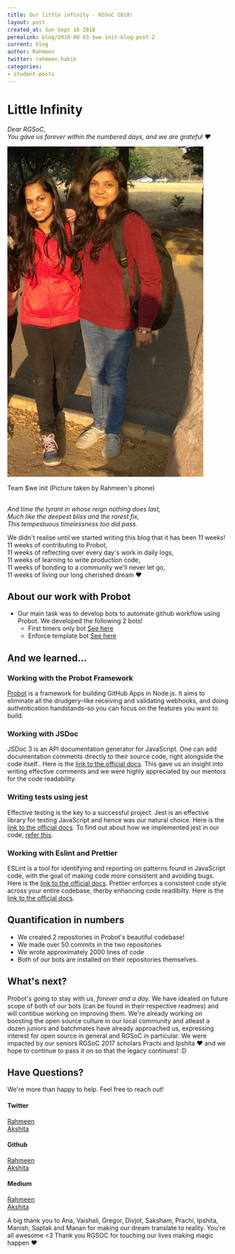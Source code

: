 ```yaml
---
title: Our little infinity - RGSoC 2018!
layout: post
created_at: Sun Sept 16 2018
permalink: blog/2018-08-03-$we-init-blog-post-2
current: blog
author: Rahmeen
twitter: rahmeen_habib
categories:
- student-posts
---
```


# Little Infinity

_Dear RGSoC,_<br />
_You gave us forever within the numbered days, and we are grateful ❤️_<br />

![The two of us :D](/img/blog/2018/2018-09-16-we-int-blog2.png)
<div class="image-credits"> Team $we init (Picture taken by Rahmeen's phone)</div><br />

_And time the tyrant in whose reign nothing does last,_<br />
_Much like the deepest bliss and the rarest fix,_<br />
_This tempestuous timelessness too did pass._<br />

We didn't realise until we started writing this blog that it has been 11 weeks! <br />
11 weeks of contributing to Probot, <br />
11 weeks of reflecting over every day's work in daily logs, <br />
11 weeks of learning to write production code, <br />
11 weeks of bonding to a community we'll never let go,<br />
11 weeks of living our long cherished dream ❤️<br />

## About our work with Probot 

- Our main task was to develop bots to automate github workflow using Probot. We developed the following 2 bots!
	- First timers only bot [See here](https://github.com/probot/first-timers-only-app)
	- Enforce template bot [See here](https://github.com/probot/enforce-template-app)

## And we learned...

### Working with the Probot Framework
[Probot](https://probot.github.io/docs/) is a framework for building GitHub Apps in Node.js. It aims to eliminate all the drudgery–like receiving and validating webhooks, and doing authentication handstands–so you can focus on the features you want to build.

### Working with JSDoc
JSDoc 3 is an API documentation generator for JavaScript. One can add documentation comments directly to their source code, right alongside the code itself.. Here is the [link to the official docs](http://usejsdoc.org/). This gave us an insight into writing effective comments and we were highly appreciated by our mentors for the code readability.

### Writing tests using jest
Effective testing is the key to a successful project. Jest is an effective library for testing JavaScript and hence was our natural choice. Here is the [link to the official docs](https://jestjs.io/).  To find out about how we implemented jest in our code, [refer this](https://github.com/probot/first-timers-only-app/blob/master/test/util.test.js).

### Working with Eslint and Prettier
ESLint is a tool for identifying and reporting on patterns found in JavaScript code, with the goal of making code more consistent and avoiding bugs. Here is the [link to the official docs](https://eslint.org/).
Prettier enforces a consistent code style across your entire codebase, therby enhancing code readibilty. Here is the [link to the official docs](https://prettier.io/).


## Quantification in numbers

- We created 2 repositories in Probot's beautiful codebase!
- We made over 50 commits in the two repositories
- We wrote approximately 2000 lines of code
- Both of our bots are installed on their repositories themselves.


## What's next?

Probot's going to stay with us, _forever and a day._ We have ideated on future scope of both of our bots (can be found in their respective readmes) and will contibue working on improving them. 
We're already working on boosting the open source culture in our local community and atleast a dozen juniors and batchmates have already approached us, expressing interest for open source in general and RGSoC in particular. We were impacted by our seniors RGSoC 2017 scholars Prachi and Ipshita ❤️ and we hope to continue to pass it on so that the legacy continues! :D

## Have Questions? 
We're more than happy to help. Feel free to reach out!

#### Twitter
[Rahmeen](https://twitter.com/rahmeen_habib) <br />
[Akshita](https://twitter.com/AkshitaAggarw18) <br />
#### Github
[Rahmeen](https://github.com/Rahmeen14) <br />
[Akshita](https://github.com/Akshitaag) <br />
#### Medium
[Rahmeen](https://medium.com/@rahmeenhabib) <br />
[Akshita](https://medium.com/@aggarwalakshita1)<br />

A big thank you to Ana, Vaishali, Gregor, Divjot, Saksham, Prachi, Ipshita, Manish, Saptak and Manan for making our dream translate to reality. You're all awesome <3 
Thank you RGSOC for touching our lives making magic happen ❤️
